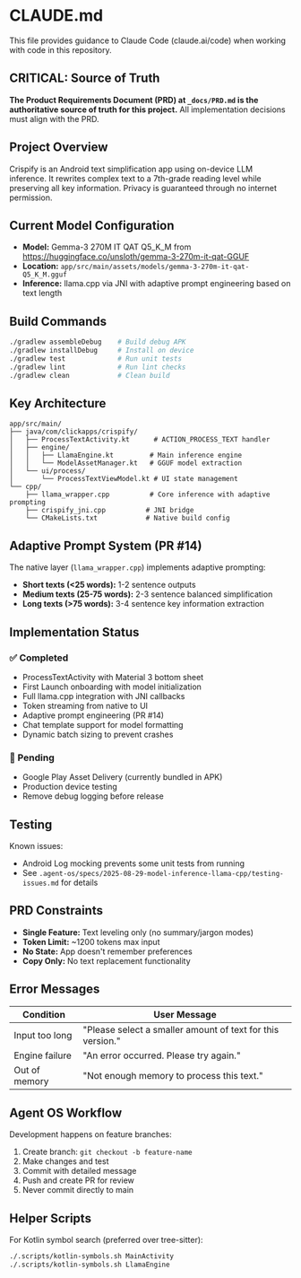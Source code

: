 # CLAUDE.md

This file provides guidance to Claude Code (claude.ai/code) when working with code in this repository.

## CRITICAL: Source of Truth

**The Product Requirements Document (PRD) at `_docs/PRD.md` is the authoritative source of truth for this project.** All implementation decisions must align with the PRD.

## Project Overview

Crispify is an Android text simplification app using on-device LLM inference. It rewrites complex text to a 7th-grade reading level while preserving all key information. Privacy is guaranteed through no internet permission.

## Current Model Configuration

- **Model:** Gemma-3 270M IT QAT Q5_K_M from https://huggingface.co/unsloth/gemma-3-270m-it-qat-GGUF
- **Location:** `app/src/main/assets/models/gemma-3-270m-it-qat-Q5_K_M.gguf`
- **Inference:** llama.cpp via JNI with adaptive prompt engineering based on text length

## Build Commands

```bash
./gradlew assembleDebug    # Build debug APK
./gradlew installDebug     # Install on device
./gradlew test             # Run unit tests
./gradlew lint             # Run lint checks
./gradlew clean            # Clean build
```

## Key Architecture

```
app/src/main/
├── java/com/clickapps/crispify/
│   ├── ProcessTextActivity.kt      # ACTION_PROCESS_TEXT handler
│   ├── engine/
│   │   ├── LlamaEngine.kt         # Main inference engine
│   │   └── ModelAssetManager.kt   # GGUF model extraction
│   └── ui/process/
│       └── ProcessTextViewModel.kt # UI state management
└── cpp/
    ├── llama_wrapper.cpp          # Core inference with adaptive prompting
    ├── crispify_jni.cpp          # JNI bridge
    └── CMakeLists.txt            # Native build config
```

## Adaptive Prompt System (PR #14)

The native layer (`llama_wrapper.cpp`) implements adaptive prompting:
- **Short texts (<25 words):** 1-2 sentence outputs
- **Medium texts (25-75 words):** 2-3 sentence balanced simplification  
- **Long texts (>75 words):** 3-4 sentence key information extraction

## Implementation Status

### ✅ Completed
- ProcessTextActivity with Material 3 bottom sheet
- First Launch onboarding with model initialization
- Full llama.cpp integration with JNI callbacks
- Token streaming from native to UI
- Adaptive prompt engineering (PR #14)
- Chat template support for model formatting
- Dynamic batch sizing to prevent crashes

### 🚧 Pending
- Google Play Asset Delivery (currently bundled in APK)
- Production device testing
- Remove debug logging before release

## Testing

Known issues:
- Android Log mocking prevents some unit tests from running
- See `.agent-os/specs/2025-08-29-model-inference-llama-cpp/testing-issues.md` for details

## PRD Constraints

- **Single Feature:** Text leveling only (no summary/jargon modes)
- **Token Limit:** ~1200 tokens max input
- **No State:** App doesn't remember preferences
- **Copy Only:** No text replacement functionality

## Error Messages

| Condition | User Message |
|-----------|--------------|
| Input too long | "Please select a smaller amount of text for this version." |
| Engine failure | "An error occurred. Please try again." |
| Out of memory | "Not enough memory to process this text." |

## Agent OS Workflow

Development happens on feature branches:
1. Create branch: `git checkout -b feature-name`
2. Make changes and test
3. Commit with detailed message
4. Push and create PR for review
5. Never commit directly to main

## Helper Scripts

For Kotlin symbol search (preferred over tree-sitter):
```bash
./.scripts/kotlin-symbols.sh MainActivity
./.scripts/kotlin-symbols.sh LlamaEngine
```